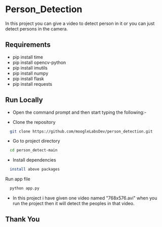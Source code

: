 # Person_Detection

In this project you can give a video to detect person in it or you can just detect persons in the camera.

## Requirements

* pip install time
* pip install opencv-python
* pip install imutils
* pip install numpy
* pip install flask
* pip install requests

## Run Locally

* Open the command prompt and then start typing the following:-

* Clone the repository
```bash
  git clone https://github.com/moogleLabsDev/person_detection.git
```
* Go to project directory
```bash
  cd person_detect-main
```
* Install dependencies
```bash
  install above packages
```
Run app file
```bash
  python app.py
```

* In this project i have given one video named "768x576.avi" when you run the project then it will detect the peoples in that video.

## Thank You





